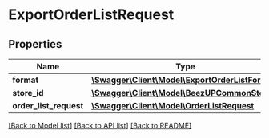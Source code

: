 # ExportOrderListRequest

## Properties
Name | Type | Description | Notes
------------ | ------------- | ------------- | -------------
**format** | [**\Swagger\Client\Model\ExportOrderListFormat**](ExportOrderListFormat.md) |  | [optional] 
**store_id** | [**\Swagger\Client\Model\BeezUPCommonStoreId**](BeezUPCommonStoreId.md) |  | 
**order_list_request** | [**\Swagger\Client\Model\OrderListRequest**](OrderListRequest.md) |  | 

[[Back to Model list]](../README.md#documentation-for-models) [[Back to API list]](../README.md#documentation-for-api-endpoints) [[Back to README]](../README.md)


